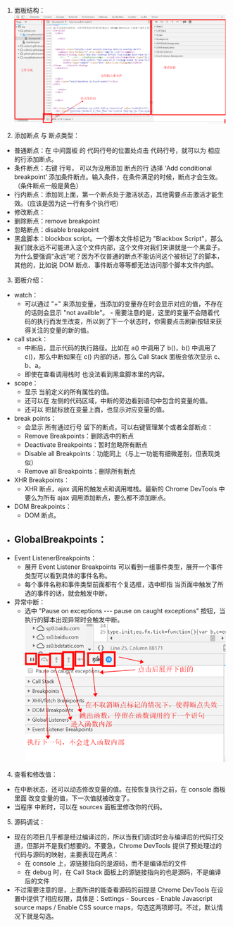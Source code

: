 1. 面板结构：
![image](https://github.com/hejh1995/project-img/blob/master/blog/devtool-source-1.png)

2. 添加断点 与 断点类型：
 - 普通断点：在 中间面板 的 代码行号的位置处点击 代码行号，就可以为 相应的行添加断点。
 - 条件断点：右键 行号， 可以为没用添加 断点的行 选择 ‘Add conditional breakpoint’ 添加条件断点。输入条件，在条件满足的时候，断点才会生效。（条件断点一般是黄色）
 - 行内断点：添加同上面，第一个断点处于激活状态，其他需要点击激活才能生效。（应该是因为这一行有多个执行吧）
 - 修改断点：
 - 删除断点：remove breakpoint
 - 忽略断点：disable breakpoint
 - 黑盒脚本：blockbox script。一个脚本文件标记为 "Blackbox Script"，那么我们就永远不可能进入这个文件内部，这个文件对我们来讲就是一个黑盒子。为什么要强调“永远”呢？因为不仅普通的断点不能访问这个被标记了的脚本，其他的，比如说 DOM 断点、事件断点等等都无法访问那个脚本文件内部。
3. 面板介绍：
- watch：
  - 可以通过 "+" 来添加变量，当添加的变量存在时会显示对应的值，不存在的话则会显示 "not availble"。   - 需要注意的是，这里的变量不会随着代码的执行而发生改变，所以到了下一个状态时，你需要点击刷新按钮来获得关注的变量的新的值。
- call stack：
  - 中断后，显示代码的执行路径。比如在 a() 中调用了 b()，b() 中调用了 c()，那么中断如果在 c() 内部的话，那么 Call Stack 面板会依次显示 c、b、a。
  - 即使在查看调用栈时 也没法看到黑盒脚本里的内容。
- scope：
  - 显示 当前定义的所有属性的值。
  - 还可以在 左侧的代码区域，中断的旁边看到语句中包含的变量的值。
  - 还可以 把鼠标放在变量上面，也显示对应变量的值。
- break points：
  - 会显示 所有通过行号 留下的断点，可以右键管理某个或者全部断点：
  - Remove Breakpoints：删除选中的断点
  - Deactivate Breakpoints：暂时忽略所有断点
  - Disable all Breakpoints：功能同上（与上一功能有细微差别，但表现类似）
  - Remove all Breakpoints：删除所有断点
- XHR Breakpoints：
  - XHR 断点，ajax 调用的触发点和调用堆栈。最新的 Chrome DevTools 中要么为所有 ajax 调用添加断点，要么都不添加断点。
- DOM Breakpoints：
  - DOM 断点。
- GlobalBreakpoints：
  - 
- Event ListenerBreakpoints：
  - 展开 Event Listener Breakpoints 可以看到一组事件类型，展开一个事件类型可以看到具体的事件名称。
  - 每个事件名称和事件类型前面都有个复选框，选中即指  当页面中触发了所选的事件的话，就会触发中断。
- 异常中断：
  - 选中 "Pause on exceptions --- pause on caught exceptions" 按钮，当执行的脚本出现异常时会触发中断。
  ![image](https://github.com/hejh1995/project-img/blob/master/blog/devtool-source-2.png)
4. 查看和修改值：
- 在中断状态，还可以动态修改变量的值。在按恢复执行之前，在 console 面板里面 改变变量的值，下一次值就被改变了。
- 当程序 中断时，可以在 sources 面板里修改你的代码。
5. 源码调试：
- 现在的项目几乎都是经过编译过的，所以当我们调试时会与编译后的代码打交道，但那并不是我们想要的。不要急，Chrome DevTools 提供了预处理过的代码与源码的映射，主要表现在两点：
  - 在 console 上，源链接指向的是源码，而不是编译后的文件
  - 在 debug 时，在 Call Stack 面板上的源链接指向的也是源码，不是编译后的文件
- 不过需要注意的是，上面所讲的能查看源码的前提是 Chrome DevTools 在设置中提供了相应权限，具体是：Settings - Sources - Enable Javascript source maps / Enable CSS source maps，勾选这两项即可。不过，默认情况下就是勾选。
